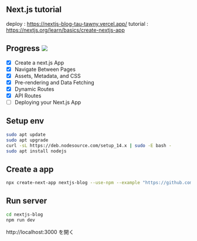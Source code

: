 ## Next.js tutorial
deploy : https://nextjs-blog-tau-tawny.vercel.app/
tutorial : https://nextjs.org/learn/basics/create-nextjs-app

## Progress ![](https://progress-bar.dev/6/?scale=7&suffix=/7)
- [x] Create a next.js App
- [x] Navigate Between Pages
- [x] Assets, Metadata, and CSS
- [x] Pre-rendering and Data Fetching
- [x] Dynamic Routes
- [x] API Routes
- [ ] Deploying your Next.js App

## Setup env
```bash
sudo apt update
sudo apt upgrade
curl -sL https://deb.nodesource.com/setup_14.x | sudo -E bash -
sudo apt install nodejs
```

## Create a app
```bash
npx create-next-app nextjs-blog --use-npm --example "https://github.com/vercel/next-learn-starter/tree/master/learn-starter"
```

## Run server
```bash
cd nextjs-blog
npm run dev
```

http://localhost:3000 を開く
